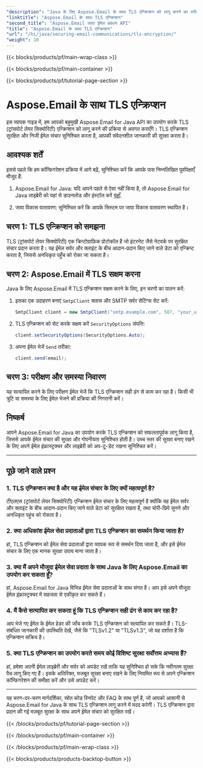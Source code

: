 ```yaml
---
"description": "Java के लिए Aspose.Email के साथ TLS एन्क्रिप्शन को लागू करने का तरीका जानें। सुरक्षित ईमेल संचार के लिए स्रोत कोड और FAQ के साथ हमारे चरण-दर-चरण मार्गदर्शिका का पालन करें।"
"linktitle": "Aspose.Email के साथ TLS एन्क्रिप्शन"
"second_title": "Aspose.Email जावा ईमेल प्रबंधन API"
"title": "Aspose.Email के साथ TLS एन्क्रिप्शन"
"url": "/hi/java/securing-email-communications/tls-encryption/"
"weight": 10
---
```


{{< blocks/products/pf/main-wrap-class >}}

{{< blocks/products/pf/main-container >}}

{{< blocks/products/pf/tutorial-page-section >}}

# Aspose.Email के साथ TLS एन्क्रिप्शन


इस व्यापक गाइड में, हम आपको बहुमुखी Aspose.Email for Java API का उपयोग करके TLS (ट्रांसपोर्ट लेयर सिक्योरिटी) एन्क्रिप्शन को लागू करने की प्रक्रिया से अवगत कराएँगे। TLS एन्क्रिप्शन सुरक्षित और निजी ईमेल संचार सुनिश्चित करता है, आपकी संवेदनशील जानकारी की सुरक्षा करता है।

## आवश्यक शर्तें

इससे पहले कि हम कॉन्फ़िगरेशन प्रक्रिया में आगे बढ़ें, सुनिश्चित करें कि आपके पास निम्नलिखित पूर्वापेक्षाएँ मौजूद हैं:

1. Aspose.Email for Java: यदि आपने पहले से ऐसा नहीं किया है, तो Aspose.Email for Java लाइब्रेरी को यहां से डाउनलोड और इंस्टॉल करें [यहाँ](https://releases.aspose.com/email/java/).

2. जावा विकास वातावरण: सुनिश्चित करें कि आपके सिस्टम पर जावा विकास वातावरण स्थापित है।

## चरण 1: TLS एन्क्रिप्शन को समझना

TLS (ट्रांसपोर्ट लेयर सिक्योरिटी) एक क्रिप्टोग्राफ़िक प्रोटोकॉल है जो इंटरनेट जैसे नेटवर्क पर सुरक्षित संचार प्रदान करता है। यह ईमेल सर्वर और क्लाइंट के बीच आदान-प्रदान किए जाने वाले डेटा को एन्क्रिप्ट करता है, जिससे अनधिकृत पहुँच को रोका जा सकता है।

## चरण 2: Aspose.Email में TLS सक्षम करना

Java के लिए Aspose.Email में TLS एन्क्रिप्शन सक्षम करने के लिए, इन चरणों का पालन करें:

1. इसका एक उदाहरण बनाएं `SmtpClient` क्लास और SMTP सर्वर सेटिंग्स सेट करें:

   ```java
   SmtpClient client = new SmtpClient("smtp.example.com", 587, "your_username", "your_password");
   ```

2. TLS एन्क्रिप्शन को सेट करके सक्षम करें `SecurityOptions` संपत्ति:

   ```java
   client.setSecurityOptions(SecurityOptions.Auto);
   ```

3. अपना ईमेल भेजें `Send` तरीका:

   ```java
   client.send(email);
   ```

## चरण 3: परीक्षण और समस्या निवारण

यह सत्यापित करने के लिए परीक्षण ईमेल भेजें कि TLS एन्क्रिप्शन सही ढंग से काम कर रहा है। किसी भी त्रुटि या समस्या के लिए ईमेल भेजने की प्रक्रिया की निगरानी करें।

## निष्कर्ष

आपने Aspose.Email for Java का उपयोग करके TLS एन्क्रिप्शन को सफलतापूर्वक लागू किया है, जिससे आपके ईमेल संचार की सुरक्षा और गोपनीयता सुनिश्चित होती है। उच्च स्तर की सुरक्षा बनाए रखने के लिए अपने ईमेल इंफ्रास्ट्रक्चर और लाइब्रेरी को अप-टू-डेट रखना सुनिश्चित करें।

---

## पूछे जाने वाले प्रश्न

### 1. TLS एन्क्रिप्शन क्या है और यह ईमेल संचार के लिए क्यों महत्वपूर्ण है?

टीएलएस (ट्रांसपोर्ट लेयर सिक्योरिटी) एन्क्रिप्शन ईमेल संचार के लिए महत्वपूर्ण है क्योंकि यह ईमेल सर्वर और क्लाइंट के बीच आदान-प्रदान किए जाने वाले डेटा को सुरक्षित रखता है, तथा चोरी-छिपे सुनने और अनधिकृत पहुंच को रोकता है।

### 2. क्या अधिकांश ईमेल सेवा प्रदाताओं द्वारा TLS एन्क्रिप्शन का समर्थन किया जाता है?

हां, TLS एन्क्रिप्शन को ईमेल सेवा प्रदाताओं द्वारा व्यापक रूप से समर्थन दिया जाता है, और इसे ईमेल संचार के लिए एक मानक सुरक्षा उपाय माना जाता है।

### 3. क्या मैं अपने मौजूदा ईमेल सेवा प्रदाता के साथ Java के लिए Aspose.Email का उपयोग कर सकता हूँ?

हां, Aspose.Email for Java विभिन्न ईमेल सेवा प्रदाताओं के साथ संगत है। आप इसे अपने मौजूदा ईमेल इंफ्रास्ट्रक्चर में सहजता से एकीकृत कर सकते हैं।

### 4. मैं कैसे सत्यापित कर सकता हूं कि TLS एन्क्रिप्शन सही ढंग से काम कर रहा है?

आप भेजे गए ईमेल के ईमेल हेडर की जाँच करके TLS एन्क्रिप्शन को सत्यापित कर सकते हैं। TLS-संबंधित जानकारी की उपस्थिति देखें, जैसे कि "TLSv1.2" या "TLSv1.3", जो यह दर्शाता है कि एन्क्रिप्शन सक्रिय है।

### 5. क्या TLS एन्क्रिप्शन का उपयोग करते समय कोई विशिष्ट सुरक्षा सर्वोत्तम अभ्यास हैं?

हां, हमेशा अपनी ईमेल लाइब्रेरी और सर्वर को अपडेट रखें ताकि यह सुनिश्चित हो सके कि नवीनतम सुरक्षा पैच लागू किए गए हैं। इसके अतिरिक्त, मजबूत सुरक्षा बनाए रखने के लिए नियमित रूप से अपने एन्क्रिप्शन कॉन्फ़िगरेशन की समीक्षा करें और उसे अपडेट करें।

---

यह चरण-दर-चरण मार्गदर्शिका, स्रोत कोड स्निपेट और FAQ के साथ पूर्ण है, जो आपको आसानी से Aspose.Email for Java के साथ TLS एन्क्रिप्शन लागू करने में मदद करेगी। TLS एन्क्रिप्शन द्वारा प्रदान की गई मज़बूत सुरक्षा के साथ अपने ईमेल संचार को सुरक्षित रखें।

{{< /blocks/products/pf/tutorial-page-section >}}

{{< /blocks/products/pf/main-container >}}

{{< /blocks/products/pf/main-wrap-class >}}

{{< blocks/products/products-backtop-button >}}